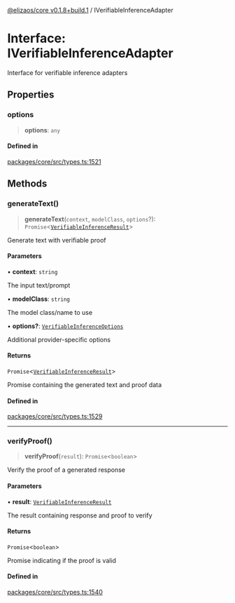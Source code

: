 [@elizaos/core v0.1.8+build.1](../index.md) / IVerifiableInferenceAdapter

# Interface: IVerifiableInferenceAdapter

Interface for verifiable inference adapters

## Properties

### options

> **options**: `any`

#### Defined in

[packages/core/src/types.ts:1521](https://github.com/JoeyKhd/eliza/blob/main/packages/core/src/types.ts#L1521)

## Methods

### generateText()

> **generateText**(`context`, `modelClass`, `options`?): `Promise`\<[`VerifiableInferenceResult`](VerifiableInferenceResult.md)\>

Generate text with verifiable proof

#### Parameters

• **context**: `string`

The input text/prompt

• **modelClass**: `string`

The model class/name to use

• **options?**: [`VerifiableInferenceOptions`](VerifiableInferenceOptions.md)

Additional provider-specific options

#### Returns

`Promise`\<[`VerifiableInferenceResult`](VerifiableInferenceResult.md)\>

Promise containing the generated text and proof data

#### Defined in

[packages/core/src/types.ts:1529](https://github.com/JoeyKhd/eliza/blob/main/packages/core/src/types.ts#L1529)

***

### verifyProof()

> **verifyProof**(`result`): `Promise`\<`boolean`\>

Verify the proof of a generated response

#### Parameters

• **result**: [`VerifiableInferenceResult`](VerifiableInferenceResult.md)

The result containing response and proof to verify

#### Returns

`Promise`\<`boolean`\>

Promise indicating if the proof is valid

#### Defined in

[packages/core/src/types.ts:1540](https://github.com/JoeyKhd/eliza/blob/main/packages/core/src/types.ts#L1540)
